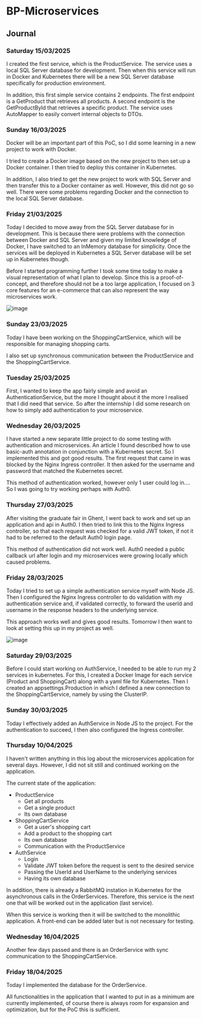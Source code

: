 # BP-Microservices

## Journal

### Saturday 15/03/2025

I created the first service, which is the ProductService. The service uses a local SQL Server database for development. Then when this service will run in Docker and Kubernetes there will be a new SQL Server database specifically for production environment.

In addition, this first simple service contains 2 endpoints. The first endpoint is a GetProduct that retrieves all products. A second endpoint is the GetProductById that retrieves a specific product. The service uses AutoMapper to easily convert internal objects to DTOs.

### Sunday 16/03/2025

Docker will be an important part of this PoC, so I did some learning in a new project to work with Docker.

I tried to create a Docker image based on the new project to then set up a Docker container. I then tried to deploy this container in Kubernetes.

In addition, I also tried to get the new project to work with SQL Server and then transfer this to a Docker container as well. However, this did not go so well. There were some problems regarding Docker and the connection to the local SQL Server database.

### Friday 21/03/2025

Today I decided to move away from the SQL Server database for in development. This is because there were problems with the connection between Docker and SQL Server and given my limited knowledge of Docker, I have switched to an InMemory database for simplicity. Once the services will be deployed in Kubernetes a SQL Server database will be set up in Kubernetes though.

Before I started programming further I took some time today to make a visual representation of what I plan to develop. Since this is a proof-of-concept, and therefore should not be a too large application, I focused on 3 core features for an e-commerce that can also represent the way microservices work.

![image](https://github.com/user-attachments/assets/7e2afaf2-07a5-447d-9888-3b77f2f6f855)

### Sunday 23/03/2025

Today I have been working on the ShoppingCartService, which will be responsible for managing shopping carts. 

I also set up synchronous communication between the ProductService and the ShoppingCartService.

### Tuesday 25/03/2025

First, I wanted to keep the app fairly simple and avoid an AuthenticationService, but the more I thought about it the more I realised that I did need that service. So after the internship I did some research on how to simply add authentication to your microservice.

### Wednesday 26/03/2025

I have started a new separate little project to do some testing with authentication and microservices. An article I found described how to use basic-auth annotation in conjunction with a Kubernetes secret. So I implemented this and got good results. The first request that came in was blocked by the Nginx Ingress controller. It then asked for the username and password that matched the Kubernetes secret.

This method of authentication worked, however only 1 user could log in.... So I was going to try working perhaps with Auth0.

### Thursday 27/03/2025

After visiting the graduate fair in Ghent, I went back to work and set up an application and api in Auth0. I then tried to link this to the Nginx Ingress controller, so that each request was checked for a valid JWT token, if not it had to be referred to the default Auth0 login page.

This method of authentication did not work well. Auth0 needed a public callback url after login and my microservices were growing locally which caused problems.

### Friday 28/03/2025

Today I tried to set up a simple authentication service myself with Node JS. Then I configured the Nginx Ingress controller to do validation with my authentication service and, if validated correctly, to forward the userId and username in the response headers to the underlying service.

This approach works well and gives good results. Tomorrow I then want to look at setting this up in my project as well.

![image](https://github.com/user-attachments/assets/cc7d44e3-5c40-470d-a071-4a58c9838c24)

### Saturday 29/03/2025

Before I could start working on AuthService, I needed to be able to run my 2 services in kubernetes. For this, I created a Docker Image for each service (Product and ShoppingCart) along with a yaml file for Kubernetes. Then I created an appsettings.Production in which I defined a new connection to the ShoppingCartService, namely by using the ClusterIP.

### Sunday 30/03/2025

Today I effectively added an AuthService in Node JS to the project. For the authentication to succeed, I then also configured the Ingress controller.

### Thursday 10/04/2025

I haven't written anything in this log about the microservices application for several days. However, I did not sit still and continued working on the application.

The current state of the application:
- ProductService
  - Get all products
  - Get a single product
  - Its own database
- ShoppingCartService
  - Get a user's shopping cart
  - Add a product to the shopping cart
  - Its own database
  - Communication with the ProductService
- AuthService
  - Login
  - Validate JWT token before the request is sent to the desired service
  - Passing the UserId and UserName to the underlying services
  - Having its own database

In addition, there is already a RabbitMQ instation in Kubernetes for the asynchronous calls in the OrderServices. Therefore, this service is the next one that will be worked out in the application (last service).

When this service is working then it will be switched to the monolithic application. A front-end can be added later but is not necessary for testing.

### Wednesday 16/04/2025

Another few days passed and there is an OrderService with sync communication to the ShoppingCartService.

### Friday 18/04/2025

Today I implemented the database for the OrderService.

All functionalities in the application that I wanted to put in as a minimum are currently implemented, of course there is always room for expansion and optimization, but for the PoC this is sufficient.
